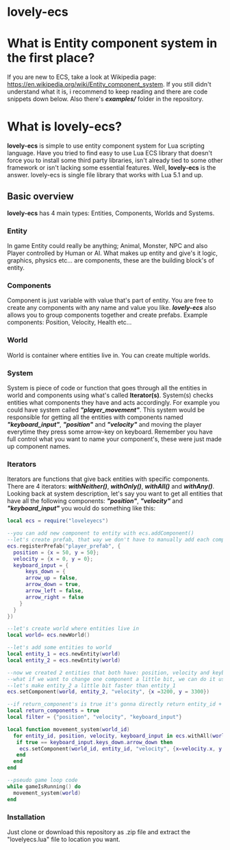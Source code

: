 # lovely-ecs

# What is Entity component system in the first place?
If you are new to ECS, take a look at Wikipedia page: https://en.wikipedia.org/wiki/Entity_component_system. If you still didn't understand what it is, i recommend to keep reading and there are code snippets down below. Also there's ***examples/*** folder in the repository.

# What is lovely-ecs?

**lovely-ecs** is simple to use entity component system for Lua scripting language. Have you tried to find easy to use Lua ECS library that doesn't force you to install some third party libraries, isn't already tied to some other framework or isn't lacking some essential features. Well, **lovely-ecs** is the answer. lovely-ecs is single file library that works with Lua 5.1 and up.

## Basic overview
**lovely-ecs** has 4 main types: Entities, Components, Worlds and Systems.


### Entity
In game Entity could really be anything; Animal, Monster, NPC and also Player controlled by Human or AI. What makes up entity and give's it logic, graphics, physics etc... are components, these are the building block's of entity.


### Components
Component is just variable with value that's part of entity. You are free to create any components with any name and value you like. ***lovely-ecs*** also allows you to group components together and create prefabs. Example components: Position, Velocity, Health etc...


### World
World is container where entities live in. You can create multiple worlds.


### System
System is piece of code or function that goes through all the entities in world and components using what's called **Iterator(s)**. System(s) checks entities what components they have and acts accordingly. For example you could have system called ***"player_movement"***. This system would be responsible for getting all the entities with components named ***"keyboard_input"***, ***"position"*** and ***"velocity"*** and moving the player everytime they press some arrow-key on keyboard. Remember you have full control what you want to name your component's, these were just made up component names.


### Iterators
Iterators are functions that give back entities with specific components. There are 4 iterators: ***withNeither()***, ***withOnly()***, ***withAll()*** and ***withAny()***. Looking back at system description, let's say you want to get all entities that have all the following components: ***"position"***, ***"velocity"*** and  ***"keyboard_input"*** you would do something like this:
```lua
local ecs = require("loveleyecs")

--you can add new component to entity with ecs.addComponent()
--let's create prefab, that way we don't have to manually add each component one by one
ecs.registerPrefab("player_prefab", {
  position = {x = 50, y = 50};
  velocity = {x = 0, y = 0};
  keyboard_input = {
      keys_down = {
      arrow_up = false,
      arrow_down = true,
      arrow_left = false,
      arrow_right = false
    }
  }
})

--let's create world where entities live in
local world= ecs.newWorld()

--let's add some entities to world
local entity_1 = ecs.newEntity(world)
local entity_2 = ecs.newEntity(world)

--now we created 2 entities that both have: position, velocity and keyboard_input components
--what if we want to change one component a little bit, we can do it using ecs.setComponent() function
--let's make entity_2 a little bit faster than entity_1
ecs.setComponent(world, entity_2, "velocity", {x =3200, y = 3300})

--if return_component's is true it's gonna directly return entity_id + (the components) specified in filter
local return_components = true
local filter = {"position", "velocity", "keyboard_input"}

local function movement_system(world_id)
  for entity_id, position, velocity, keyboard_input in ecs.withAll(world_id, filter, return_components) do  
   if true == keyboard_input.keys_down.arrow_down then
    ecs.setComponent(world_id, entity_id, "velocity", {x=velocity.x, y = velocity.y + 20})
   end
  end
end

--pseudo game loop code
while gameIsRunning() do
  movement_system(world)
end
```

### Installation
Just clone or download this repository as .zip file and extract the "lovelyecs.lua" file to location you want.
